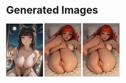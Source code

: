 # Generated Images



<img src="2025_10_17_01_thumb.webp" width="100"/> <img src="2025_10_17_02_thumb.webp" width="100"/> <img src="2025_10_17_03_thumb.webp" width="100"/>